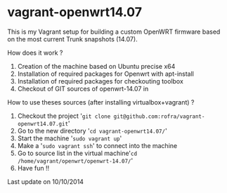 vagrant-openwrt14.07
============================

This is my Vagrant setup for building a custom OpenWRT firmware based on the most current Trunk snapshots (14.07).

How does it work ?

 1. Creation of the machine based on Ubuntu precise x64
 1. Installation of required packages for Openwrt with apt-install
 1. Installation of required packages for checkouting toolbox
 1. Checkout of GIT sources of openwrt-14.07 in

How to use theses sources (after installing virtualbox+vagrant) ?

1. Checkout the project '`git clone git@github.com:rofra/vagrant-openwrt14.07.git`'
1. Go to the new directory '`cd vagrant-openwrt14.07/`' 
1. Start the machine '`sudo vagrant up`'
1. Make a '`sudo vagrant ssh`' to connect into the machine
1. Go to source list in the virtual machine'`cd /home/vagrant/openwrt/openwrt-14.07/`'
1. Have fun !!

Last update on 10/10/2014 

